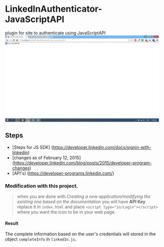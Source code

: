 # LinkedInAuthenticator-JavaScriptAPI
plugin for site to authenticate using JavaScriptAPI
![Screens](https://github.com/SrSandeepKumar/LinkedInAuthenticator-JavaScriptAPI/blob/master/images/screens.gif)
 
## Steps
* [Steps for JS SDK] (https://developer.linkedin.com/docs/signin-with-linkedin) 
* [changes as of February 12, 2015] (https://developer.linkedin.com/blog/posts/2015/developer-program-changes)
* [API's] (https://developer-programs.linkedin.com/)

### Modification with this project.
  > when you are done with <i>Creating a new application/modifying the existing one based on the documentation</i> you will have <b>API Key</b> replace it in `index.html` and place  `<script type="in/Login"></script> ` where you want the icon to be in your web page.
  

#### Result
The complete information based on the user's credentials will stored in the object `completeInfo` in `linkedIn.js`.
